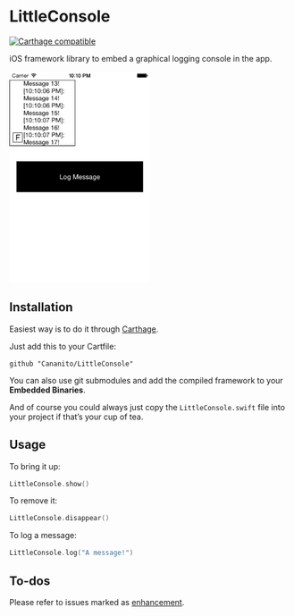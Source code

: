 
# LittleConsole

[![Carthage compatible](https://img.shields.io/badge/Carthage-compatible-4BC51D.svg?style=flat)](https://github.com/Carthage/Carthage)

iOS framework library to embed a graphical logging console in the app.

<img src="https://raw.githubusercontent.com/Cananito/LittleConsole/master/Screenshots/CustomSize.png" width="50%" height="50%">

## Installation

Easiest way is to do it through [Carthage](https://github.com/Carthage/Carthage#getting-started).

Just add this to your Cartfile:

```
github "Cananito/LittleConsole"
```

You can also use git submodules and add the compiled framework to your **Embedded Binaries**.

And of course you could always just copy the `LittleConsole.swift` file into your project if that’s your cup of tea.

## Usage

To bring it up:

```swift
LittleConsole.show()
```

To remove it:

```swift
LittleConsole.disappear()
```

To log a message:

```swift
LittleConsole.log("A message!")
```

## To-dos

Please refer to issues marked as [enhancement](https://github.com/Cananito/LittleConsole/issues?q=is%3Aopen+is%3Aissue+label%3Aenhancement).

